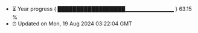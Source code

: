 - ⏳ Year progress { ██████████████████▁▁▁▁▁▁▁▁▁▁▁▁ } 63.15 %
- ⏰ Updated on Mon, 19 Aug 2024 03:22:04 GMT

